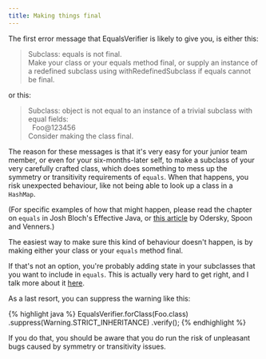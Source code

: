 ```yaml
---
title: Making things final
---
```

The first error message that EqualsVerifier is likely to give you, is either this:

> Subclass: equals is not final.<br>
> Make your class or your equals method final, or supply an instance of a redefined subclass using withRedefinedSubclass if equals cannot be final.

or this:

> Subclass: object is not equal to an instance of a trivial subclass with equal fields:<br>
> &nbsp;&nbsp;Foo@123456<br>
> Consider making the class final.

The reason for these messages is that it's very easy for your junior team member, or even for your six-months-later self, to make a subclass of your very carefully crafted class, which does something to mess up the symmetry or transitivity requirements of `equals`. When that happens, you risk unexpected behaviour, like not being able to look up a class in a `HashMap`.

(For specific examples of how that might happen, please read the chapter on `equals` in Josh Bloch's Effective Java, or [this article](http://www.artima.com/lejava/articles/equality.html) by Odersky, Spoon and Venners.)

The easiest way to make sure this kind of behaviour doesn't happen, is by making either your class or your `equals` method final.

If that's not an option, you're probably adding state in your subclasses that you want to include in `equals`. This is actually very hard to get right, and I talk more about it [here](/equalsverifier/manual/adding-state).

As a last resort, you can suppress the warning like this:

{% highlight java %}
EqualsVerifier.forClass(Foo.class)
    .suppress(Warning.STRICT_INHERITANCE)
    .verify();
{% endhighlight %}

If you do that, you should be aware that you do run the risk of unpleasant bugs caused by symmetry or transitivity issues.

